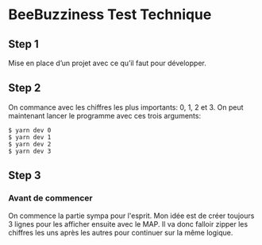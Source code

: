 # BeeBuzziness Test Technique

## Step 1

Mise en place d’un projet avec ce qu’il faut pour développer.

## Step 2

On commance avec les chiffres les plus importants: 0, 1, 2 et 3. On peut maintenant lancer le programme avec ces trois arguments:
```shell script
$ yarn dev 0
$ yarn dev 1
$ yarn dev 2
$ yarn dev 3
```

## Step 3

### Avant de commencer
On commence la partie sympa pour l'esprit. Mon idée est de créer toujours 3 lignes pour les afficher ensuite avec le MAP.
Il va donc falloir zipper les chiffres les uns après les autres pour continuer sur la même logique.

